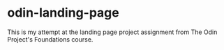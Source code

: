 # odin-landing-page
This is my attempt at the landing page project assignment from The Odin Project's Foundations course.
